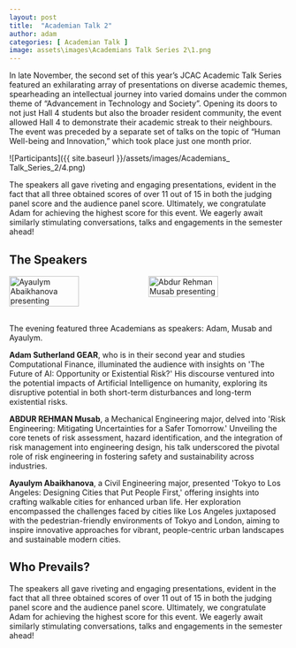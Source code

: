 ```yaml
---
layout: post
title:  "Academian Talk 2"
author: adam
categories: [ Academian Talk ]
image: assets\images\Academians Talk Series 2\1.png
---
```

In late November, the second set of this year’s JCAC Academic Talk Series featured an exhilarating array of presentations on diverse academic themes, spearheading an intellectual journey into varied domains under the common theme of “Advancement in Technology and Society”. Opening its doors to not just Hall 4 students but also the broader resident community, the event allowed Hall 4 to demonstrate their academic streak to their neighbours. The event was preceded by a separate set of talks on the topic of “Human Well-being and Innovation,” which took place just one month prior. 

![Participants]({{ site.baseurl }}/assets/images/Academians_ Talk_Series_2/4.png)

The speakers all gave riveting and engaging presentations, evident in the fact that all three obtained scores of over 11 out of 15 in both the judging panel score and the audience panel score. Ultimately, we congratulate Adam for achieving the highest score for this event. We eagerly await similarly stimulating conversations, talks and engagements in the semester ahead! 


## The Speakers


<div class="flex-container" style="display: flex; ">
    <img src="{{ site.baseurl }}\assets\images\Academians Talk Series 2\2.png" alt="Ayaulym Abaikhanova presenting" style="width: 50%">
    <img src="{{ site.baseurl }}\assets\images\Academians Talk Series 2\3.png" alt="Abdur Rehman Musab presenting" style="width: 50%">
</div>
<br>

The evening featured three Academians as speakers: Adam, Musab and Ayaulym. 

**Adam Sutherland GEAR**, who is in their second year and studies Computational Finance, illuminated the audience with insights on 'The Future of AI: Opportunity or Existential Risk?' His discourse ventured into the potential impacts of Artificial Intelligence on humanity, exploring its disruptive potential in both short-term disturbances and long-term existential risks. 

**ABDUR REHMAN Musab**, a Mechanical Engineering major, delved into 'Risk Engineering: Mitigating Uncertainties for a Safer Tomorrow.' Unveiling the core tenets of risk assessment, hazard identification, and the integration of risk management into engineering design, his talk underscored the pivotal role of risk engineering in fostering safety and sustainability across industries. 

**Ayaulym Abaikhanova**, a Civil Engineering major, presented 'Tokyo to Los Angeles: Designing Cities that Put People First,' offering insights into crafting walkable cities for enhanced urban life. Her exploration encompassed the challenges faced by cities like Los Angeles juxtaposed with the pedestrian-friendly environments of Tokyo and London, aiming to inspire innovative approaches for vibrant, people-centric urban landscapes and sustainable modern cities.


## Who Prevails?

The speakers all gave riveting and engaging presentations, evident in the fact that all three obtained scores of over 11 out of 15 in both the judging panel score and the audience panel score. Ultimately, we congratulate Adam for achieving the highest score for this event. We eagerly await similarly stimulating conversations, talks and engagements in the semester ahead! 